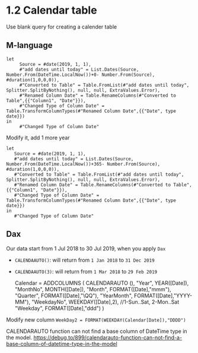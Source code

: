 # 1.2 Calendar table

Use blank query for creating a calender table

## M-language

    let
    	 Source = #date(2019, 1, 1),
    	 #"add dates until today" = List.Dates(Source, Number.From(DateTime.LocalNow())+0- Number.From(Source), #duration(1,0,0,0)),
    	 #"Converted to Table" = Table.FromList(#"add dates until today", Splitter.SplitByNothing(), null, null, ExtraValues.Error),
    	 #"Renamed Column Date" = Table.RenameColumns(#"Converted to Table",{{"Column1", "Date"}}),
    	 #"Changed Type of Column Date" = Table.TransformColumnTypes(#"Renamed Column Date",{{"Date", type date}})
    in
    	 #"Changed Type of Column Date"

Modify it, add 1 more year

    let
       Source = #date(2019, 1, 1),
       #"add dates until today" = List.Dates(Source, Number.From(DateTime.LocalNow())+365- Number.From(Source), #duration(1,0,0,0)),
       #"Converted to Table" = Table.FromList(#"add dates until today", Splitter.SplitByNothing(), null, null, ExtraValues.Error),
       #"Renamed Column Date" = Table.RenameColumns(#"Converted to Table",{{"Column1", "Date"}}),
       #"Changed Type of Column Date" = Table.TransformColumnTypes(#"Renamed Column Date",{{"Date", type date}})
    in
       #"Changed Type of Column Date"

## Dax

Our data start from 1 Jul 2018 to 30 Jul 2019, when you apply `Dax`

+ `CALENDAAUTO()`: will return from `1 Jan 2018` to `31 Dec 2019`
+ `CALENDAAUTO(3)`: will return from `1 Mar 2018` to `29 Feb 2019`

  Calendar = ADDCOLUMNS ( CALENDARAUTO (),
  "Year", YEAR([Date]),
  "MonthNo", MONTH([Date]),
  "Month", FORMAT([Date],"mmm"),
  "Quarter", FORMAT([Date],"\QQ"),
  "YearMonth", FORMAT([Date],"YYYY-MM"),
  "WeekdayNo", WEEKDAY([Date],2), //1-Sun..Sat, 2-Mon..Sat
  "Weekday", FORMAT([Date],"ddd") )

Modify new column `WeekDay2 = FORMAT(WEEKDAY(Calendar[Date]),"DDDD")`

CALENDARAUTO function can not find a base column of DateTime type in the model.
https://debug.to/899/calendarauto-function-can-not-find-a-base-column-of-datetime-type-in-the-model

